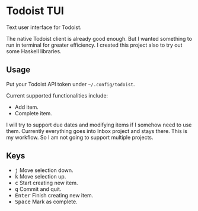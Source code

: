 # Todoist TUI

Text user interface for Todoist.

The native Todoist client is already good enough. But I wanted something to run in terminal for greater efficiency. I created this project also to try out some Haskell libraries.

## Usage

Put your Todoist API token under `~/.config/todoist`.

Current supported functionalities include:
* Add item.
* Complete item.

I will try to support due dates and modifying items if I somehow need to use them. Currently everything goes into Inbox project and stays there. This is my workflow. So I am not going to support multiple projects.

## Keys

* <kbd>j</kbd> Move selection down.
* <kbd>k</kbd> Move selection up.
* <kbd>c</kbd> Start creating new item.
* <kbd>q</kbd> Commit and quit.
* <kbd>Enter</kbd> Finish creating new item.
* <kbd>Space</kbd> Mark as complete.

